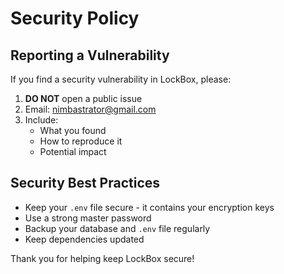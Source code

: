 # Security Policy

## Reporting a Vulnerability

If you find a security vulnerability in LockBox, please:

1. **DO NOT** open a public issue
2. Email: nimbastrator@gmail.com
3. Include:
   - What you found
   - How to reproduce it
   - Potential impact

## Security Best Practices

- Keep your `.env` file secure - it contains your encryption keys
- Use a strong master password
- Backup your database and `.env` file regularly
- Keep dependencies updated

Thank you for helping keep LockBox secure!
